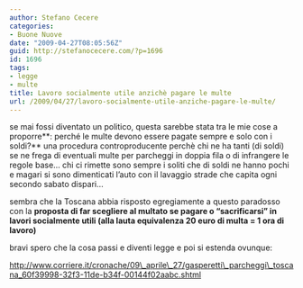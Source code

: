 ```yaml
---
author: Stefano Cecere
categories:
- Buone Nuove
date: "2009-04-27T08:05:56Z"
guid: http://stefanocecere.com/?p=1696
id: 1696
tags:
- legge
- multe
title: Lavoro socialmente utile anzichè pagare le multe
url: /2009/04/27/lavoro-socialmente-utile-anziche-pagare-le-multe/
---
```


se mai fossi diventato un politico, questa sarebbe stata tra le mie cose a proporre**: perché le multe devono essere pagate sempre e solo con i soldi?** una procedura controproducente perchè chi ne ha tanti (di soldi) se ne frega di eventuali multe per parcheggi in doppia fila o di infrangere le regole base&#8230; chi ci rimette sono sempre i soliti che di soldi ne hanno pochi e magari si sono dimenticati l&#8217;auto con il lavaggio strade che capita ogni secondo sabato dispari&#8230;

sembra che la Toscana abbia risposto egregiamente a questo paradosso con la **proposta di far scegliere al multato se pagare o &#8220;sacrificarsi&#8221; in lavori socialmente utili (alla lauta equivalenza 20 euro di multa = 1 ora di lavoro)**

bravi spero che la cosa passi e diventi legge e poi si estenda ovunque:

http://www.corriere.it/cronache/09\_aprile\_27/gasperetti\_parcheggi\_toscana_60f39998-32f3-11de-b34f-00144f02aabc.shtml